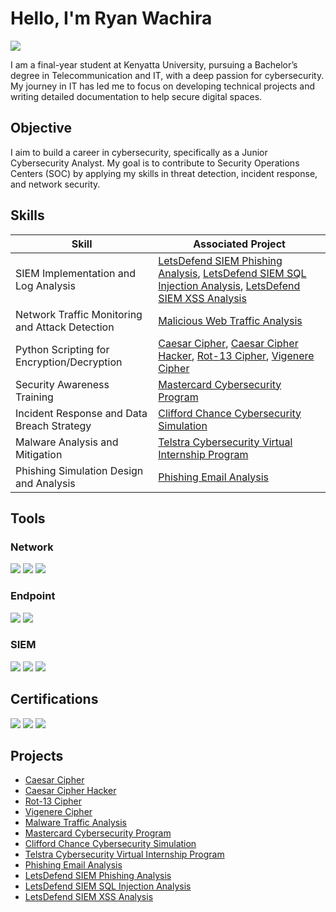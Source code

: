# Hello, I'm Ryan Wachira
<a href="https://www.linkedin.com/in/ryan-wachira-28a856251/"><img src="https://img.shields.io/badge/-LinkedIn-0072b1?&style=for-the-badge&logo=linkedin&logoColor=white" /></a>

I am a final-year student at Kenyatta University, pursuing a Bachelor’s degree in Telecommunication and IT, with a deep passion for cybersecurity. My journey in IT has led me to focus on developing technical projects and writing detailed documentation to help secure digital spaces.

## Objective
I aim to build a career in cybersecurity, specifically as a Junior Cybersecurity Analyst. My goal is to contribute to Security Operations Centers (SOC) by applying my skills in threat detection, incident response, and network security.

## Skills

| Skill                                         | Associated Project         |
|-----------------------------------------------|----------------------------|
| SIEM Implementation and Log Analysis          | [LetsDefend SIEM Phishing Analysis](https://github.com/Ryan-Wachira/letsdefend-siem-soc140-event82), [LetsDefend SIEM SQL Injection Analysis](https://github.com/Ryan-Wachira/SIEM-SQL-Injection-Incident), [LetsDefend SIEM XSS Analysis](https://github.com/Ryan-Wachira/LetsDefend-SOC-XSS-Detection) |
| Network Traffic Monitoring and Attack Detection | [Malicious Web Traffic Analysis](https://github.com/Ryan-Wachira/Malicious-Web-Traffic-Analysis)|
| Python Scripting for Encryption/Decryption    | [Caesar Cipher](https://github.com/Ryan-Wachira/caesar-cipher), [Caesar Cipher Hacker](https://github.com/Ryan-Wachira/caesar-cipher-hacker), [Rot-13 Cipher](https://github.com/Ryan-Wachira/rot13-cipher), [Vigenere Cipher](https://github.com/Ryan-Wachira/Vigenere_Cipher)|
| Security Awareness Training                   | [Mastercard Cybersecurity Program](https://github.com/Ryan-Wachira/MasterCard-Cybersecurity-Virtual-Internship)|
| Incident Response and Data Breach Strategy    | [Clifford Chance Cybersecurity Simulation](https://github.com/Ryan-Wachira/Clifford-Chance-Cybersecurity-Virtual-Internship)|
| Malware Analysis and Mitigation               | [Telstra Cybersecurity Virtual Internship Program](https://github.com/Ryan-Wachira/Telstra-Cybersecurity-Virtual-Internship)|
| Phishing Simulation Design and Analysis       | [Phishing Email Analysis](https://github.com/Ryan-Wachira/Phishing-Email-Analysis)|


## Tools

### Network
<div>
    <img src="https://img.shields.io/badge/-Wireshark-1679A7?&style=for-the-badge&logo=Wireshark&logoColor=white" />
    <img src="https://img.shields.io/badge/-Suricata-EF3B2D?&style=for-the-badge&logo=Suricata&logoColor=white" />
    <img src="https://img.shields.io/badge/-Zeek-777BB4?&style=for-the-badge&logo=Zeek&logoColor=white" />
</div>

### Endpoint
<div>
    <img src="https://img.shields.io/badge/-Microsoft_Defender_for_Endpoint-00A4EF?&style=for-the-badge&logo=Microsoft&logoColor=white" />
    <img src="https://img.shields.io/badge/-Velociraptor-4B275F?&style=for-the-badge&logo=Velociraptor&logoColor=white" />
</div>

### SIEM
<div>
    <img src="https://img.shields.io/badge/-Splunk-000000?&style=for-the-badge&logo=Splunk&logoColor=white" />
    <img src="https://img.shields.io/badge/-Elastic-005571?&style=for-the-badge&logo=Elastic&logoColor=white" />
    <img src="https://img.shields.io/badge/-Microsoft_Sentinel-0078D4?&style=for-the-badge&logo=Microsoft&logoColor=white" />
</div>

## Certifications
<div>
<img src="https://img.shields.io/badge/-Security%2B-FF0000?&style=for-the-badge&logo=CompTIA&logoColor=white" />
<img src="https://img.shields.io/badge/-Networking_Basics-1BA0D7?&style=for-the-badge&logo=Cisco&logoColor=white" />
<img src="https://img.shields.io/badge/-Crowdsec_Cyberthreat_Intelligence-001D57?&style=for-the-badge&logo=Crowdsec&logoColor=white" />

</div>

## Projects
- [Caesar Cipher](https://github.com/Ryan-Wachira/caesar-cipher)
- [Caesar Cipher Hacker](https://github.com/Ryan-Wachira/caesar-cipher-hacker)
- [Rot-13 Cipher](https://github.com/Ryan-Wachira/rot13-cipher)
- [Vigenere Cipher](https://github.com/Ryan-Wachira/Vigenere_Cipher)
- [Malware Traffic Analysis](https://github.com/Ryan-Wachira/Malicious-Web-Traffic-Analysis)
- [Mastercard Cybersecurity Program](https://github.com/Ryan-Wachira/MasterCard-Cybersecurity-Virtual-Internship)
- [Clifford Chance Cybersecurity Simulation](https://github.com/Ryan-Wachira/Clifford-Chance-Cybersecurity-Virtual-Internship)
- [Telstra Cybersecurity Virtual Internship Program](https://github.com/Ryan-Wachira/Telstra-Cybersecurity-Virtual-Internship)
- [Phishing Email Analysis](https://github.com/Ryan-Wachira/Phishing-Email-Analysis)
- [LetsDefend SIEM Phishing Analysis](https://github.com/Ryan-Wachira/letsdefend-siem-soc140-event82)
- [LetsDefend SIEM SQL Injection Analysis](https://github.com/Ryan-Wachira/SIEM-SQL-Injection-Incident)
- [LetsDefend SIEM XSS Analysis](https://github.com/Ryan-Wachira/LetsDefend-SOC-XSS-Detection)
